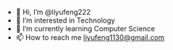 - 👋 Hi, I’m @liyufeng222
- 👀 I’m interested in Technology
- 🌱 I’m currently learning Computer Science
- 📫 How to reach me liyufeng1130@gmail.com

<!---
liyufeng222/liyufeng222 is a ✨ special ✨ repository because its `README.md` (this file) appears on your GitHub profile.
You can click the Preview link to take a look at your changes.
--->
